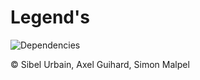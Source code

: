 # Legend's

![Dependencies](https://github.com/SimonRTC/legend-game/workflows/Dependencies/badge.svg)

&copy; Sibel Urbain, Axel Guihard, Simon Malpel